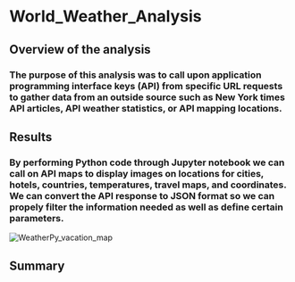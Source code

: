 # World_Weather_Analysis

## Overview of the analysis
### The purpose of this analysis was to call upon application programming interface keys (API) from specific URL requests to gather data from an outside source such as New York times API articles, API weather statistics, or API mapping locations. 

## Results
### By performing Python code through Jupyter notebook we can call on API maps to display images on locations for cities, hotels, countries, temperatures, travel maps, and coordinates. We can convert the API response to JSON format so we can propely filter the information needed as well as define certain parameters. 
![WeatherPy_vacation_map](https://user-images.githubusercontent.com/118647523/213620062-eca52dd1-e238-457c-a7bb-569569dcd470.png)

## Summary 
###
